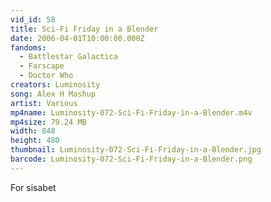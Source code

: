 ```yaml
---
vid_id: 58
title: Sci-Fi Friday in a Blender
date: 2006-04-01T10:00:00.000Z
fandoms:
  - Battlestar Galactica
  - Farscape
  - Doctor Who
creators: Luminosity
song: Alex H Mashup
artist: Various
mp4name: Luminosity-072-Sci-Fi-Friday-in-a-Blender.m4v
mp4size: 79.24 MB
width: 848
height: 480
thumbnail: Luminosity-072-Sci-Fi-Friday-in-a-Blender.jpg
barcode: Luminosity-072-Sci-Fi-Friday-in-a-Blender.png
---
```

For sisabet
